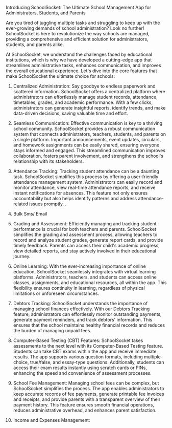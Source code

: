 Introducing SchoolSocket: The Ultimate School Management App for Administrators, Students, and Parents

Are you tired of juggling multiple tasks and struggling to keep up with the ever-growing demands of school administration? Look no further! SchoolSocket is here to revolutionize the way schools are managed, providing a comprehensive and efficient solution for administrators, students, and parents alike.

At SchoolSocket, we understand the challenges faced by educational institutions, which is why we have developed a cutting-edge app that streamlines administrative tasks, enhances communication, and improves the overall educational experience. Let's dive into the core features that make SchoolSocket the ultimate choice for schools:

1. Centralized Administration:
Say goodbye to endless paperwork and scattered information. SchoolSocket offers a centralized platform where administrators can effortlessly manage student records, attendance, timetables, grades, and academic performance. With a few clicks, administrators can generate insightful reports, identify trends, and make data-driven decisions, saving valuable time and effort.

2. Seamless Communication:
Effective communication is key to a thriving school community. SchoolSocket provides a robust communication system that connects administrators, teachers, students, and parents on a single platform. Important announcements, event updates, circulars, and homework assignments can be easily shared, ensuring everyone stays informed and engaged. This streamlined communication improves collaboration, fosters parent involvement, and strengthens the school's relationship with its stakeholders.

3. Attendance Tracking:
Tracking student attendance can be a daunting task. SchoolSocket simplifies this process by offering a user-friendly attendance management system. Administrators can easily record and monitor attendance, view real-time attendance reports, and receive instant notifications for absences. This feature not only ensures accountability but also helps identify patterns and address attendance-related issues promptly.
.
4) Bulk Sms/ Email
5. Grading and Assessment:
Efficiently managing and tracking student performance is crucial for both teachers and parents. SchoolSocket simplifies the grading and assessment process, allowing teachers to record and analyze student grades, generate report cards, and provide timely feedback. Parents can access their child's academic progress, view detailed reports, and stay actively involved in their educational journey.

6. Online Learning:
With the ever-increasing importance of online education, SchoolSocket seamlessly integrates with virtual learning platforms. Administrators, teachers, and students can access online classes, assignments, and educational resources, all within the app. This flexibility ensures continuity in learning, regardless of physical limitations or unforeseen circumstances.

7. Debtors Tracking:
SchoolSocket understands the importance of managing school finances effectively. With our Debtors Tracking feature, administrators can effortlessly monitor outstanding payments, generate payment reminders, and track debtors' information. This ensures that the school maintains healthy financial records and reduces the burden of managing unpaid fees.

8. Computer-Based Testing (CBT) Features:
SchoolSocket takes assessments to the next level with its Computer-Based Testing feature. Students can take CBT exams within the app and receive immediate results. The app supports various question formats, including multiple-choice, true/false, and essay-type questions. Additionally, students can access their exam results instantly using scratch cards or PINs, enhancing the speed and convenience of assessment processes.

9. School Fee Management:
Managing school fees can be complex, but SchoolSocket simplifies the process. The app enables administrators to keep accurate records of fee payments, generate printable fee invoices and receipts, and provide parents with a transparent overview of their payment history. This feature ensures smooth financial operations, reduces administrative overhead, and enhances parent satisfaction.

10. Income and Expenses Management:

